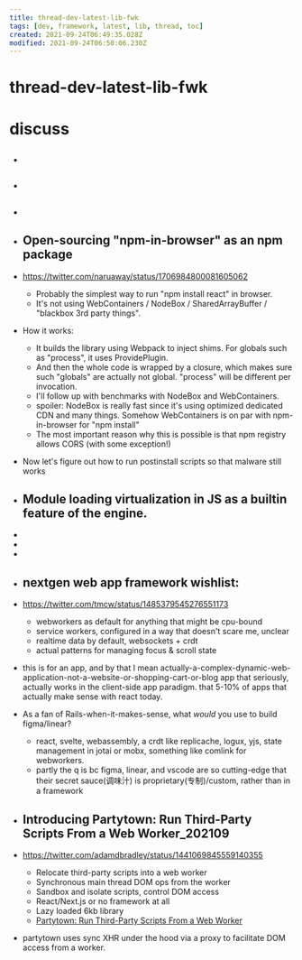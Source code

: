 ```yaml
---
title: thread-dev-latest-lib-fwk
tags: [dev, framework, latest, lib, thread, toc]
created: 2021-09-24T06:49:35.028Z
modified: 2021-09-24T06:50:06.230Z
---
```


# thread-dev-latest-lib-fwk

# discuss

- ## 

- ## 

- ## 

- ## Open-sourcing "npm-in-browser" as an npm package
- https://twitter.com/naruaway/status/1706984800081605062
  - Probably the simplest way to run "npm install react" in browser.
  - It's not using WebContainers / NodeBox / SharedArrayBuffer / "blackbox 3rd party things".
- How it works:
  - It builds the library using Webpack to inject shims. For globals such as "process", it uses ProvidePlugin.
  - And then the whole code is wrapped by a closure, which makes sure such "globals" are actually not global. "process" will be different per invocation.
  - I'll follow up with benchmarks with NodeBox and WebContainers. 
  - spoiler: NodeBox is really fast since it's using optimized dedicated CDN and many things. Somehow WebContainers is on par with npm-in-browser for "npm install"
  - The most important reason why this is possible is that npm registry allows CORS (with some exception!)


- Now let's figure out how to run postinstall scripts so that malware still works


- Module loading virtualization in JS as a builtin feature of the engine.
  - 
- 
- 
- 

- ## nextgen web app framework wishlist:
- https://twitter.com/tmcw/status/1485379545276551173
  - webworkers as default for anything that might be cpu-bound
  - service workers, configured in a way that doesn't scare me, unclear
  - realtime data by default, websockets + crdt
  - actual patterns for managing focus & scroll state
- this is for an app, and by that I mean actually-a-complex-dynamic-web-application-not-a-website-or-shopping-cart-or-blog app that seriously, actually works in the client-side app paradigm. that 5-10% of apps that actually make sense with react today.

- As a fan of Rails-when-it-makes-sense, what *would* you use to build figma/linear?
  - react, svelte, webassembly, a crdt like replicache, logux, yjs, state management in jotai or mobx, something like comlink for webworkers.
  - partly the q is bc figma, linear, and vscode are so cutting-edge that their secret sauce(调味汁) is proprietary(专制)/custom, rather than in a framework

- ## Introducing Partytown: Run Third-Party Scripts From a Web Worker_202109
- https://twitter.com/adamdbradley/status/1441069845559140355
  - Relocate third-party scripts into a web worker 
  - Synchronous main thread DOM ops from the worker
  - Sandbox and isolate scripts, control DOM access
  - React/Next.js or no framework at all
  - Lazy loaded 6kb library
  - [Partytown: Run Third-Party Scripts From a Web Worker](https://dev.to/adamdbradley/introducing-partytown-run-third-party-scripts-from-a-web-worker-2cnp)
- partytown uses sync XHR under the hood via a proxy to facilitate DOM access from a worker. 
